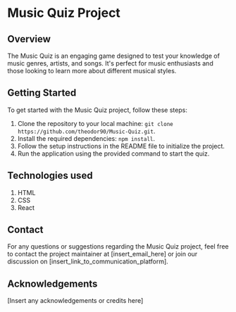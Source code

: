 # Music Quiz Project
 
## Overview
The Music Quiz is an engaging game designed to test your knowledge of music genres, artists, and songs. It's perfect for music enthusiasts and those looking to learn more about different musical styles.
 
 
## Getting Started
To get started with the Music Quiz project, follow these steps:
1. Clone the repository to your local machine: `git clone https://github.com/theodor90/Music-Quiz.git`.
2. Install the required dependencies: `npm install`.
3. Follow the setup instructions in the README file to initialize the project.
4. Run the application using the provided command to start the quiz.

 <!--
 How to Contribute
Contributions are what make the open-source community such an amazing place to learn, inspire, and create. Any contributions you make are **greatly appreciated**.
 
1. Fork the Project.
2. Create your Feature Branch (`git checkout -b feature/AmazingFeature`).
3. Commit your Changes (`git commit -m 'Add some AmazingFeature'`).
4. Push to the Branch (`git push origin feature/AmazingFeature`).
5. Open a Pull Request.
 
Please adhere to the coding style guidelines and ensure thorough testing of your changes before submitting a pull request.
 
 License
Distributed under the MIT License. See `LICENSE` for more information.
By contributing to this project, you agree that your contributions will be licensed under the same MIT License.
 -->

 ## Technologies used
 1. HTML
 2. CSS
 3. React
 
## Contact
For any questions or suggestions regarding the Music Quiz project, feel free to contact the project maintainer at [insert_email_here] or join our discussion on [insert_link_to_communication_platform].
 
## Acknowledgements
[Insert any acknowledgements or credits here]
